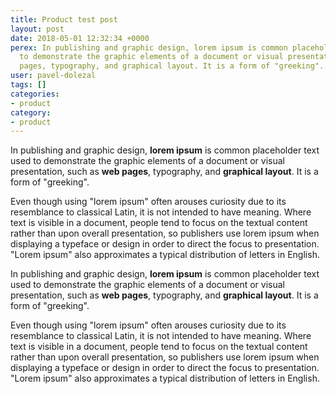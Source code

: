 ```yaml
---
title: Product test post
layout: post
date: 2018-05-01 12:32:34 +0000
perex: In publishing and graphic design, lorem ipsum is common placeholder text used
  to demonstrate the graphic elements of a document or visual presentation, such as web
  pages, typography, and graphical layout. It is a form of "greeking".
user: pavel-dolezal
tags: []
categories:
- product
category:
- product
---
```

In publishing and graphic design, **lorem ipsum** is common placeholder text used to demonstrate the graphic elements of a document or visual presentation, such as **web pages**, typography, and **graphical layout**. It is a form of "greeking".

Even though using "lorem ipsum" often arouses curiosity due to its resemblance to classical Latin, it is not intended to have meaning. Where text is visible in a document, people tend to focus on the textual content rather than upon overall presentation, so publishers use lorem ipsum when displaying a typeface or design in order to direct the focus to presentation. "Lorem ipsum" also approximates a typical distribution of letters in English.

In publishing and graphic design, **lorem ipsum** is common placeholder text used to demonstrate the graphic elements of a document or visual presentation, such as **web pages**, typography, and **graphical layout**. It is a form of "greeking".

Even though using "lorem ipsum" often arouses curiosity due to its resemblance to classical Latin, it is not intended to have meaning. Where text is visible in a document, people tend to focus on the textual content rather than upon overall presentation, so publishers use lorem ipsum when displaying a typeface or design in order to direct the focus to presentation. "Lorem ipsum" also approximates a typical distribution of letters in English.